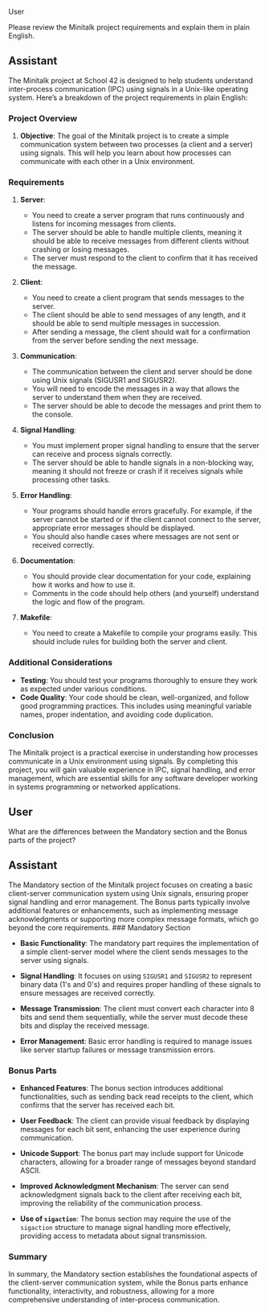 User

Please review the Minitalk project requirements and explain them in plain English.

## Assistant

The Minitalk project at School 42 is designed to help students understand inter-process communication (IPC) using signals in a Unix-like operating system. Here’s a breakdown of the project requirements in plain English:

### Project Overview

1. **Objective**: The goal of the Minitalk project is to create a simple communication system between two processes (a client and a server) using signals. This will help you learn about how processes can communicate with each other in a Unix environment.

### Requirements

1. **Server**:
    
    - You need to create a server program that runs continuously and listens for incoming messages from clients.
    - The server should be able to handle multiple clients, meaning it should be able to receive messages from different clients without crashing or losing messages.
    - The server must respond to the client to confirm that it has received the message.
2. **Client**:
    
    - You need to create a client program that sends messages to the server.
    - The client should be able to send messages of any length, and it should be able to send multiple messages in succession.
    - After sending a message, the client should wait for a confirmation from the server before sending the next message.
3. **Communication**:
    
    - The communication between the client and server should be done using Unix signals (SIGUSR1 and SIGUSR2).
    - You will need to encode the messages in a way that allows the server to understand them when they are received.
    - The server should be able to decode the messages and print them to the console.
4. **Signal Handling**:
    
    - You must implement proper signal handling to ensure that the server can receive and process signals correctly.
    - The server should be able to handle signals in a non-blocking way, meaning it should not freeze or crash if it receives signals while processing other tasks.
5. **Error Handling**:
    
    - Your programs should handle errors gracefully. For example, if the server cannot be started or if the client cannot connect to the server, appropriate error messages should be displayed.
    - You should also handle cases where messages are not sent or received correctly.
6. **Documentation**:
    
    - You should provide clear documentation for your code, explaining how it works and how to use it.
    - Comments in the code should help others (and yourself) understand the logic and flow of the program.
7. **Makefile**:
    
    - You need to create a Makefile to compile your programs easily. This should include rules for building both the server and client.

### Additional Considerations

- **Testing**: You should test your programs thoroughly to ensure they work as expected under various conditions.
- **Code Quality**: Your code should be clean, well-organized, and follow good programming practices. This includes using meaningful variable names, proper indentation, and avoiding code duplication.

### Conclusion

The Minitalk project is a practical exercise in understanding how processes communicate in a Unix environment using signals. By completing this project, you will gain valuable experience in IPC, signal handling, and error management, which are essential skills for any software developer working in systems programming or networked applications.

## User

What are the differences between the Mandatory section and the Bonus parts of the project?

## Assistant

The Mandatory section of the Minitalk project focuses on creating a basic client-server communication system using Unix signals, ensuring proper signal handling and error management. The Bonus parts typically involve additional features or enhancements, such as implementing message acknowledgments or supporting more complex message formats, which go beyond the core requirements. ### Mandatory Section

- **Basic Functionality**: The mandatory part requires the implementation of a simple client-server model where the client sends messages to the server using signals.
    
- **Signal Handling**: It focuses on using `SIGUSR1` and `SIGUSR2` to represent binary data (1's and 0's) and requires proper handling of these signals to ensure messages are received correctly.
    
- **Message Transmission**: The client must convert each character into 8 bits and send them sequentially, while the server must decode these bits and display the received message.
    
- **Error Management**: Basic error handling is required to manage issues like server startup failures or message transmission errors.
    

### Bonus Parts

- **Enhanced Features**: The bonus section introduces additional functionalities, such as sending back read receipts to the client, which confirms that the server has received each bit.
    
- **User Feedback**: The client can provide visual feedback by displaying messages for each bit sent, enhancing the user experience during communication.
    
- **Unicode Support**: The bonus part may include support for Unicode characters, allowing for a broader range of messages beyond standard ASCII.
    
- **Improved Acknowledgment Mechanism**: The server can send acknowledgment signals back to the client after receiving each bit, improving the reliability of the communication process.
    
- **Use of `sigaction`**: The bonus section may require the use of the `sigaction` structure to manage signal handling more effectively, providing access to metadata about signal transmission.
    

### Summary

In summary, the Mandatory section establishes the foundational aspects of the client-server communication system, while the Bonus parts enhance functionality, interactivity, and robustness, allowing for a more comprehensive understanding of inter-process communication.